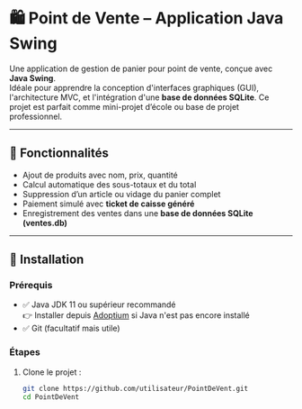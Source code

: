 # 🛍️ Point de Vente – Application Java Swing

Une application de gestion de panier pour point de vente, conçue avec **Java Swing**.  
Idéale pour apprendre la conception d'interfaces graphiques (GUI), l'architecture MVC, et l'intégration d'une **base de données SQLite**. Ce projet est parfait comme mini-projet d’école ou base de projet professionnel.

---

## 🎯 Fonctionnalités

- Ajout de produits avec nom, prix, quantité
- Calcul automatique des sous-totaux et du total
- Suppression d’un article ou vidage du panier complet
- Paiement simulé avec **ticket de caisse généré**
- Enregistrement des ventes dans une **base de données SQLite (ventes.db)**

---

## 🚀 Installation

### Prérequis

- ✅ Java JDK 11 ou supérieur recommandé  
  👉 Installer depuis [Adoptium](https://adoptium.net) si Java n'est pas encore installé
- ✅ Git (facultatif mais utile)

### Étapes

1. Clone le projet :
   ```bash
   git clone https://github.com/utilisateur/PointDeVent.git
   cd PointDeVent
